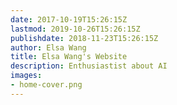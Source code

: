 ```yaml
---
date: 2017-10-19T15:26:15Z
lastmod: 2019-10-26T15:26:15Z
publishdate: 2018-11-23T15:26:15Z
author: Elsa Wang
title: Elsa Wang's Website
description: Enthusiastist about AI
images:
- home-cover.png
---
```


